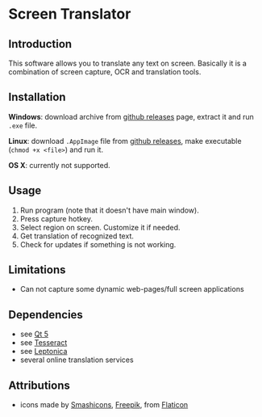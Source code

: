 # Screen Translator

## Introduction

This software allows you to translate any text on screen.
Basically it is a combination of screen capture, OCR and translation tools.

## Installation

**Windows**: download archive from [github releases](https://github.com/OneMoreGres/ScreenTranslator/releases) page, extract it and run `.exe` file.

**Linux**: download `.AppImage` file from [github releases](https://github.com/OneMoreGres/ScreenTranslator/releases), make executable (`chmod +x <file>`) and run it.

**OS X**: currently not supported.

## Usage

1. Run program (note that it doesn't have main window).
2. Press capture hotkey.
3. Select region on screen. Customize it if needed.
4. Get translation of recognized text.
5. Check for updates if something is not working.

## Limitations

* Can not capture some dynamic web-pages/full screen applications

## Dependencies

* see [Qt 5](https://qt-project.org/)
* see [Tesseract](https://github.com/tesseract-ocr/tesseract/)
* see [Leptonica](https://leptonica.com/)
* several online translation services

## Attributions

* icons made by
[Smashicons](https://www.flaticon.com/authors/smashicons),
[Freepik](https://www.flaticon.com/authors/freepik),
from [Flaticon](https://www.flaticon.com/)
